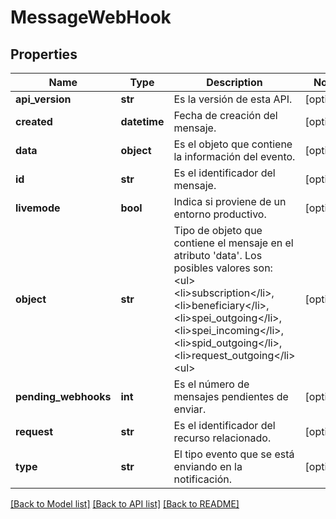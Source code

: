 # MessageWebHook

## Properties
Name | Type | Description | Notes
------------ | ------------- | ------------- | -------------
**api_version** | **str** | Es la versión de esta API. | [optional] 
**created** | **datetime** | Fecha de creación del mensaje. | [optional] 
**data** | **object** | Es el objeto que contiene la información del evento. | [optional] 
**id** | **str** | Es el identificador del mensaje. | [optional] 
**livemode** | **bool** | Indica si proviene de un entorno productivo. | [optional] 
**object** | **str** | Tipo de objeto  que contiene el mensaje en el atributo &#x27;data&#x27;. Los posibles valores son:  &lt;ul&gt;&lt;li&gt;subscription&lt;/li&gt;, &lt;li&gt;beneficiary&lt;/li&gt;, &lt;li&gt;spei_outgoing&lt;/li&gt;, &lt;li&gt;spei_incoming&lt;/li&gt;, &lt;li&gt;spid_outgoing&lt;/li&gt;, &lt;li&gt;request_outgoing&lt;/li&gt;&lt;ul&gt;  | [optional] 
**pending_webhooks** | **int** | Es el número de mensajes pendientes de enviar. | [optional] 
**request** | **str** | Es el identificador del recurso relacionado. | [optional] 
**type** | **str** | El tipo evento que se está enviando en la notificación. | [optional] 

[[Back to Model list]](../README.md#documentation-for-models) [[Back to API list]](../README.md#documentation-for-api-endpoints) [[Back to README]](../README.md)

